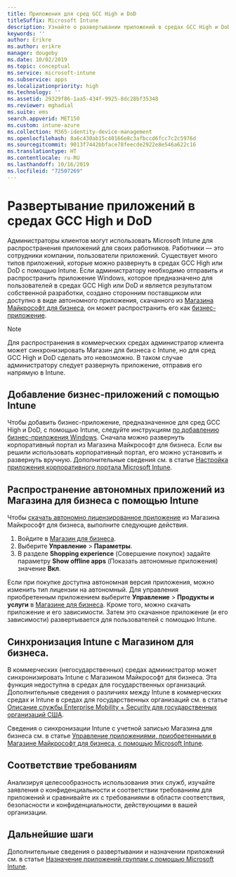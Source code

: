 ```yaml
---
title: Приложения для сред GCC High и DoD
titleSuffix: Microsoft Intune
description: Узнайте о развертывании приложений в средах GCC High и DoD с помощью Microsoft Intune.
keywords: ''
author: Erikre
ms.author: erikre
manager: dougeby
ms.date: 10/02/2019
ms.topic: conceptual
ms.service: microsoft-intune
ms.subservice: apps
ms.localizationpriority: high
ms.technology: ''
ms.assetid: 29329f86-1aa5-434f-9925-8dc28bf35348
ms.reviewer: mghadial
ms.suite: ems
search.appverid: MET150
ms.custom: intune-azure
ms.collection: M365-identity-device-management
ms.openlocfilehash: 8a6c430ab15c40166e8c3afbccd6fcc7c2c5976d
ms.sourcegitcommit: 9013f7442bbface78feecde2922e8e546a622c16
ms.translationtype: HT
ms.contentlocale: ru-RU
ms.lasthandoff: 10/16/2019
ms.locfileid: "72507269"
---
```

# <a name="deploying-apps-using-intune-on-the-gcc-high-and-dod-environments"></a>Развертывание приложений в средах GCC High и DoD 

Администраторы клиентов могут использовать Microsoft Intune для распространения приложений для своих работников. Работники — это сотрудники компании, пользователи приложений. Существует много типов приложений, которые можно развернуть в средах GCC High или DoD с помощью Intune. Если администратору необходимо отправить и распространить приложение Windows, которое предназначено для пользователей в средах GCC High или DoD и является результатом собственной разработки, создано сторонним поставщиком или доступно в виде автономного приложения, скачанного из [Магазина Майкрософт для бизнеса](https://businessstore.microsoft.com/store), он может распространить его как [бизнес-приложение](apps-add.md#app-types-in-microsoft-intune).  

> [!NOTE]
> Для распространения в коммерческих средах администратор клиента может синхронизировать Магазин для бизнеса с Intune, но для сред GCC High и DoD сделать это невозможно. В таком случае администратору следует развернуть приложение, отправив его напрямую в Intune.  

## <a name="add-line-of-business-apps-using-intune"></a>Добавление бизнес-приложений с помощью Intune 

Чтобы добавить бизнес-приложение, предназначенное для сред GCC High и DoD, с помощью Intune, следуйте инструкциям [по добавлению бизнес-приложения Windows](lob-apps-windows.md). Сначала можно развернуть корпоративный портал из Магазина Майкрософт для бизнеса. Если вы решили использовать корпоративный портал, его можно установить и развернуть вручную. Дополнительные сведения см. в статье [Настройка приложения корпоративного портала Microsoft Intune](company-portal-app.md). 

## <a name="distribute-offline-apps-from-the-store-for-business-using-intune"></a>Распространение автономных приложений из Магазина для бизнеса с помощью Intune  

Чтобы [скачать автономно лицензированное приложение](https://docs.microsoft.com/microsoft-store/distribute-offline-apps#download-an-offline-licensed-app) из Магазина Майкрософт для бизнеса, выполните следующие действия. 

1. Войдите в [Магазин для бизнеса](https://businessstore.microsoft.com/).
2. Выберите **Управление** > **Параметры**.
3. В разделе **Shopping experience** (Совершение покупок) задайте параметру **Show offline apps** (Показать автономные приложения) значение **Вкл**.

Если при покупке доступна автономная версия приложения, можно изменить тип лицензии на автономный. Для управления приобретенным приложением выберите **Управление** > **Продукты и услуги** в [Магазине для бизнеса](https://businessstore.microsoft.com/). Кроме того, можно скачать приложение и его зависимости. Затем это скачанное приложение (и его зависимости) развертывается для пользователей с помощью Intune.  

## <a name="syncing-intune-to-the-store-for-business"></a>Синхронизация Intune с Магазином для бизнеса. 

В коммерческих (негосударственных) средах администратор может синхронизировать Intune с Магазином Майкрософт для бизнеса. Эта функция недоступна в средах для государственных организаций. Дополнительные сведения о различиях между Intune в коммерческих средах и Intune в средах для государственных организаций см. в статье [Описание службы Enterprise Mobility + Security для государственных организаций США](https://docs.microsoft.com/enterprise-mobility-security/solutions/ems-govt-service-description).  

Сведения о синхронизации Intune с учетной записью Магазина для бизнеса см. в статье [Управление приложениями, приобретенными в Магазине Майкрософт для бизнеса, с помощью Microsoft Intune](windows-store-for-business.md).  

## <a name="compliance"></a>Соответствие требованиям 

Анализируя целесообразность использования этих служб, изучайте заявления о конфиденциальности и соответствии требованиям для приложений и сравнивайте их с требованиями в области соответствия, безопасности и конфиденциальности, действующими в вашей организации.   

## <a name="next-steps"></a>Дальнейшие шаги

Дополнительные сведения о развертывании и назначении приложений см. в статье [Назначение приложений группам с помощью Microsoft Intune](apps-deploy.md).

 
